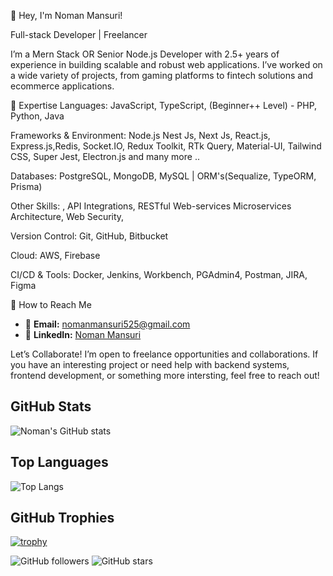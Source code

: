 👋 Hey, I'm Noman Mansuri!

 Full-stack Developer | Freelancer 

I’m a Mern Stack OR Senior Node.js Developer with 2.5+ years of experience in building scalable and robust web applications. I’ve worked on a wide variety of projects, from gaming platforms to fintech solutions and ecommerce applications.


🚀 Expertise
Languages: JavaScript, TypeScript, (Beginner++ Level) - PHP, Python, Java 

Frameworks & Environment: Node.js Nest Js, Next Js, React.js, Express.js,Redis, Socket.IO, Redux Toolkit, RTk Query,
Material-UI, Tailwind CSS, Super Jest, Electron.js and many more ..

Databases: PostgreSQL, MongoDB, MySQL |  ORM's(Sequalize, TypeORM, Prisma)

Other Skills: , API Integrations, RESTful Web-services Microservices Architecture, Web Security, 

Version Control: Git, GitHub, Bitbucket

Cloud: AWS, Firebase

CI/CD & Tools: Docker, Jenkins, Workbench, PGAdmin4, Postman, JIRA, Figma


📍 How to Reach Me
- 📧 **Email:** [nomanmansuri525@gmail.com](nomanmansuri525@gmail.com)
- 💼 **LinkedIn:** [Noman Mansuri](https://www.linkedin.com/in/nomanmansuri)

Let’s Collaborate!
I’m open to freelance opportunities and collaborations. If you have an interesting project or need help with backend systems, frontend development, or something more intersting, feel free to reach out!


## GitHub Stats

![Noman's GitHub stats](https://github-readme-stats.vercel.app/api?username=nomanmansuri&show_icons=true&theme=radical)

## Top Languages

![Top Langs](https://github-readme-stats.vercel.app/api/top-langs/?username=nomanmansuri&layout=compact)

## GitHub Trophies

[![trophy](https://github-profile-trophy.vercel.app/?username=nomanmansuri)](https://github.com/ryo-ma/github-profile-trophy)

![GitHub followers](https://img.shields.io/github/followers/nomanmansuri?style=social)
![GitHub stars](https://img.shields.io/github/stars/nomanmansuri?style=social)
<!--
**Nomi525/Nomi525** is a ✨ _special_ ✨ repository because its `README.md` (this file) appears on your GitHub profile.

Here are some ideas to get you started:

- 🔭 I’m currently working on ...
- 🌱 I’m currently learning ...
- 👯 I’m looking to collaborate on ...
- 🤔 I’m looking for help with ...
- 💬 Ask me about ...
- 📫 How to reach me: ...
- 😄 Pronouns: ...
- ⚡ Fun fact: ...
-->
